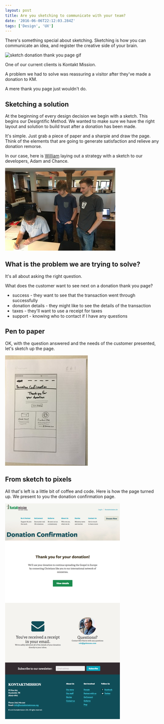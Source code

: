 ```yaml
---
layout: post
title: Are you sketching to communicate with your team?
date: '2016-06-06T22:12:03.284Z'
tags: ['Design', 'UX']
---
```


There's something special about sketching. Sketching is how you can communicate an idea, and register the creative side of your brain.

![sketch donation thank you page gif](sketch-km-dN6GT3W3lP.gif)

One of our current clients is Kontakt Mission.

A problem we had to solve was reassuring a visitor after they've made a donation to KM.

A mere thank you page just wouldn't do.

## Sketching a solution

At the beginning of every design decision we begin with a sketch. This begins our Designtific Method. We wanted to make sure we have the right layout and solution to build trust after a donation has been made.

It's simple. Just grab a piece of paper and a sharpie and draw the page. Think of the elements that are going to generate satisfaction and relieve any donation remorse.

In our case, here is [William](https://twitter.com/sodiumhalogen) laying out a strategy with a sketch to our developers, Adam and Chance.

![William Donnell, Chance Smith and Adam Curl sketching at Sodium Halogen](slack_for_ios_upload_720-2-360x270.jpg)

## What is the problem we are trying to solve?

It's all about asking the right question.

What does the customer want to see next on a donation thank you page?

- success - they want to see that the transaction went through successfully
- donation details - they might like to see the details of the transaction
- taxes - they'll want to use a receipt for taxes
- support - knowing who to contact if I have any questions

## Pen to paper

OK, with the question answered and the needs of the customer presented, let's sketch up the page.

![donation thank you page by Sodium Halogen](slack_for_ios_upload_720-270x360.jpg)

## From sketch to pixels

All that's left is a little bit of coffee and code. Here is how the page turned up. We present to you the donation confirmation page.

![kontakt-mission-donation-thank-you-page](kontakt-mission-donation-thank-you-page1-e1464981499738.png)

